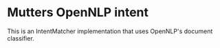 # Mutters OpenNLP intent
This is an IntentMatcher implementation that uses OpenNLP's document classifier.
